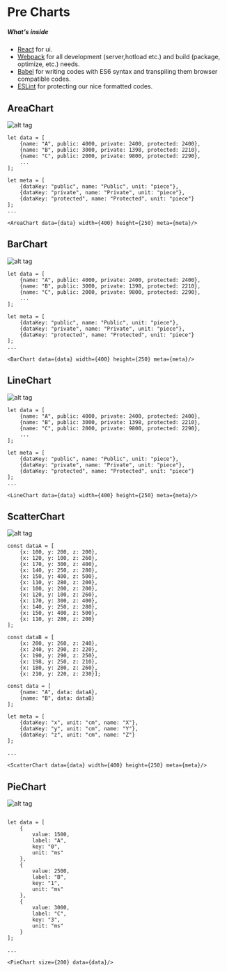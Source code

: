 # Pre Charts

##### What's inside
* [React](https://facebook.github.io/react/) for ui.
* [Webpack](https://webpack.github.io/) for all development (server,hotload etc.) and build (package, optimize, etc.) needs.
* [Babel](https://babeljs.io/) for writing codes with ES6 syntax and transpiling them browser compatible codes. 
* [ESLint](http://eslint.org/) for protecting our nice formatted codes.

## AreaChart

![alt tag](./area.png)

```
let data = [
    {name: "A", public: 4000, private: 2400, protected: 2400},
    {name: "B", public: 3000, private: 1398, protected: 2210},
    {name: "C", public: 2000, private: 9800, protected: 2290},
    ...
];

let meta = [
    {dataKey: "public", name: "Public", unit: "piece"},
    {dataKey: "private", name: "Private", unit: "piece"},
    {dataKey: "protected", name: "Protected", unit: "piece"}
];
...

<AreaChart data={data} width={400} height={250} meta={meta}/>

```

## BarChart

![alt tag](./bar.png)

```
let data = [
    {name: "A", public: 4000, private: 2400, protected: 2400},
    {name: "B", public: 3000, private: 1398, protected: 2210},
    {name: "C", public: 2000, private: 9800, protected: 2290},
    ...
];

let meta = [
    {dataKey: "public", name: "Public", unit: "piece"},
    {dataKey: "private", name: "Private", unit: "piece"},
    {dataKey: "protected", name: "Protected", unit: "piece"}
];
...

<BarChart data={data} width={400} height={250} meta={meta}/>

```

## LineChart

![alt tag](./line.png)

```
let data = [
    {name: "A", public: 4000, private: 2400, protected: 2400},
    {name: "B", public: 3000, private: 1398, protected: 2210},
    {name: "C", public: 2000, private: 9800, protected: 2290},
    ...
];

let meta = [
    {dataKey: "public", name: "Public", unit: "piece"},
    {dataKey: "private", name: "Private", unit: "piece"},
    {dataKey: "protected", name: "Protected", unit: "piece"}
];
...

<LineChart data={data} width={400} height={250} meta={meta}/>

```


## ScatterChart

![alt tag](./scatter.png)


```
const dataA = [
    {x: 100, y: 200, z: 200},
    {x: 120, y: 100, z: 260},
    {x: 170, y: 300, z: 400},
    {x: 140, y: 250, z: 280},
    {x: 150, y: 400, z: 500},
    {x: 110, y: 280, z: 200},
    {x: 100, y: 200, z: 200},
    {x: 120, y: 100, z: 260},
    {x: 170, y: 300, z: 400},
    {x: 140, y: 250, z: 280},
    {x: 150, y: 400, z: 500},
    {x: 110, y: 280, z: 200}
];

const dataB = [
    {x: 200, y: 260, z: 240},
    {x: 240, y: 290, z: 220},
    {x: 190, y: 290, z: 250},
    {x: 198, y: 250, z: 210},
    {x: 180, y: 280, z: 260},
    {x: 210, y: 220, z: 230}];

const data = [
    {name: "A", data: dataA},
    {name: "B", data: dataB}
];

let meta = [
    {dataKey: "x", unit: "cm", name: "X"},
    {dataKey: "y", unit: "cm", name: "Y"},
    {dataKey: "z", unit: "cm", name: "Z"}
];

...

<ScatterChart data={data} width={400} height={250} meta={meta}/>

```


## PieChart

![alt tag](./pie.png)

```

let data = [
    {
        value: 1500,
        label: "A",
        key: "0",
        unit: "ms"
    },
    {
        value: 2500,
        label: "B",
        key: "1",
        unit: "ms"
    },
    {
        value: 3000,
        label: "C",
        key: "3",
        unit: "ms"
    }
];

...

<PieChart size={200} data={data}/>

```
